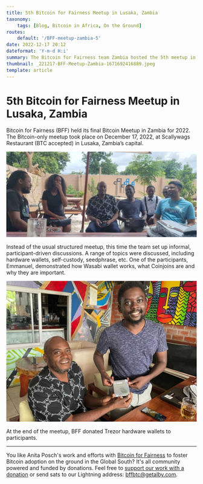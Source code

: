 ```yaml
---
title: 5th Bitcoin for Fairness Meetup in Lusaka, Zambia
taxonomy:
    tags: [Blog, Bitcoin in Africa, On the Ground]
routes:
    default: '/BFF-meetup-zambia-5'
date: 2022-12-17 20:12
dateformat: 'Y-m-d H:i'
summary: The Bitcoin for Fairness team Zambia hosted the 5th meetup in the capital Lusaka last weekend.
thumbnail: _221217-BFF-Meetup-Zambia-1671692416889.jpeg
template: article
---
```



# 5th Bitcoin for Fairness Meetup in Lusaka, Zambia

Bitcoin for Fairness (BFF) held its final Bitcoin Meetup in Zambia for 2022. The Bitcoin-only meetup took place on December 17, 2022, at Scallywags Restaurant (BTC accepted) in Lusaka, Zambia’s capital.

![](_221217-BFF-Meetup-Zambia-1671692369687.jpeg)

Instead of the usual structured meetup, this time the team set up informal, participant-driven discussions. A range of topics were discussed, including hardware wallets, self-custody, seedphrase, etc. One of the participants, Emmanuel, demonstrated how Wasabi wallet works, what Coinjoins are and why they are important.

![](_221217-BFF-Meetup-Zambia-1671692416889.jpeg)

At the end of the meetup, BFF donated Trezor hardware wallets to participants.

---

You like Anita Posch's work and efforts with [Bitcoin for Fairness](https://bffbtc.org) to foster Bitcoin adoption on the ground in the Global South? It's all community powered and funded by donations. Feel free to [support our work with a donation](https://anita.link/donate) or send sats to our Lightning address: bffbtc@getalby.com.
